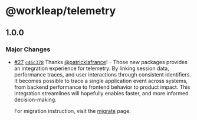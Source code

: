 # @workleap/telemetry

## 1.0.0

### Major Changes

- [#27](https://github.com/workleap/wl-tracking/pull/27) [`c46c378`](https://github.com/workleap/wl-tracking/commit/c46c3783079835063d1969f547b0d4947d7bd573) Thanks [@patricklafrance](https://github.com/patricklafrance)! - Those new packages provides an integration experience for telemetry. By linking session data, performance traces, and user interactions through consistent identifiers. It becomes possible to trace a single application event across systems, from backend performance to frontend behavior to product impact. This integration streamlines will hopefully enables faster, and more informed decision-making.

  For migration instruction, visit the [migrate](https://workleap.github.io/wl-telemetry/introduction/migrate/) page.
